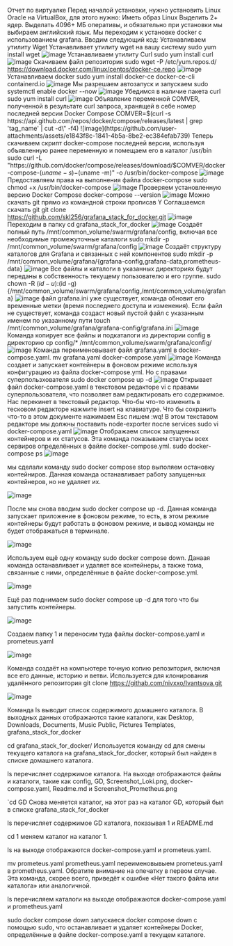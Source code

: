 Отчет по виртуалке Перед началой установки, нужно установить Linux Oracle на VirtualBox, для этого нужно: Иметь образ Linux Выделить 2+ ядер. Выделать 4096+ МБ оперативы, и обязательно при установки мы выбираем английский язык. Мы переходим к установке docker с использованием grafana. Вводим следующий код: Устанавливаем утилиту Wget
Устанавливает утилиту wget на вашу систему
sudo yum install wget
![image](https://github.com/user-attachments/assets/0d95760f-dc71-4376-ac44-59fc1fa623db)
Устанавливаем утилиту Curl
sudo yum install curl
![image](https://github.com/user-attachments/assets/570c9c44-f680-49be-833e-1a5a100480ba)
Скачиваем файл репозитория
sudo wget -P /etc/yum.repos.d/ https://download.docker.com/linux/centos/docker-ce.repo
![image](https://github.com/user-attachments/assets/014c6ddf-ecd1-464e-bba4-94a055f8504d)
Устанавливаем docker
sudo yum install docker-ce docker-ce-cli containerd.io
![image](https://github.com/user-attachments/assets/49937b0a-b352-4de9-897e-7b618f0adc34)
Мы разрешаем автозапуск и запускаем 
sudo systemctl enable docker --now
![image](https://github.com/user-attachments/assets/8f780f04-5f4b-47e2-98ba-d53c14aa2f9f)
Убедимся в наличие пакета curl
sudo yum install curl
![image](https://github.com/user-attachments/assets/51cf47fe-eefa-44e5-b4af-269b7aa9564e)
Объявление переменной COMVER, полученной в результате curl запроса, хранящей в себе номер последней версии Docker Compose
COMVER=$(curl -s https://api.github.com/repos/docker/compose/releases/latest | grep 'tag_name' | cut -d\" -f4)
![image](https://github.com/user-attachments/assets/e1843f8c-1841-4b5a-8be2-ec384efab739)
Теперь скачиваем скрипт docker-compose последней версии, используя объявленную ранее переменную и помещаем его в каталог /usr/bin
sudo curl -L "https://github.com/docker/compose/releases/download/$COMVER/docker-compose-$(uname -s)-$(uname -m)" -o /usr/bin/docker-compose
![image](https://github.com/user-attachments/assets/2c710c00-f3fe-4a7d-91fa-0cc676e43845)
Предоставляем права на выполнения файла docker-compose 
sudo chmod +x /usr/bin/docker-compose
![image](https://github.com/user-attachments/assets/07ea206b-3442-442a-8662-eda5ecca3439)
Проверяем установленную версию Docker Compose
docker-compose --version
![image](https://github.com/user-attachments/assets/9355b997-569f-42a0-9dac-9512e9ba571f)
Можно скачать git прямо из командной строки прописав Y
Соглашаемся скачать git
git clone https://github.com/skl256/grafana_stack_for_docker.git
![image](https://github.com/user-attachments/assets/321b68df-110c-4470-a1e5-6931fd5f1a35)
Переходим в папку 
cd grafana_stack_for_docker
![image](https://github.com/user-attachments/assets/8bbe0666-9b12-4813-82da-1eabc2a9aeec)
Создаёт полный путь /mnt/common_volume/swarm/grafana/config, включая все необходимые промежуточные каталоги
sudo mkdir -p /mnt/common_volume/swarm/grafana/config
![image](https://github.com/user-attachments/assets/5d44fd53-e349-4042-a88c-36cb65a6afad)
Создаёт структуру каталогов для Grafana и связанных с ней компонентов 
sudo mkdir -p /mnt/common_volume/grafana/{grafana-config,grafana-data,prometheus-data}
![image](https://github.com/user-attachments/assets/52566297-c9d8-4064-a119-694848e08bc1)
Все файлы и каталоги в указанных директориях будут переданы в собственность текущему пользователю и его группе.
sudo chown -R $(id -u):$(id -g) {/mnt/common_volume/swarm/grafana/config,/mnt/common_volume/grafana}
![image](https://github.com/user-attachments/assets/1a49d3eb-947f-426e-ba03-291fe135af6a)
файл grafana.ini уже существует, команда обновит его временные метки (время последнего доступа и изменения). Если файл не существует, команда создаст новый пустой файл с указанным именем по указанному пути
touch /mnt/common_volume/grafana/grafana-config/grafana.ini
![image](https://github.com/user-attachments/assets/0031fe9d-5fd6-4284-95df-369cb4d15ce2)
Команда копирует все файлы и подкаталоги из директории config в директорию
cp config/* /mnt/common_volume/swarm/grafana/config/
![image](https://github.com/user-attachments/assets/24bd623b-fd27-427b-8d5b-dbcdea478e0a)
Команда переименовывает файл grafana.yaml в docker-compose.yaml.
mv grafana.yaml docker-compose.yaml
![image](https://github.com/user-attachments/assets/f07c8674-6d51-4d92-a12b-08fb926484f2)
Команда создает и запускает контейнеры в фоновом режиме используя конфигурацию из файла docker-compose.yml. Но с правами суперпользхователя 
sudo docker compose up -d
![image](https://github.com/user-attachments/assets/79d02951-9550-47dc-b129-a48291a67a16)
Открывает файл docker-compose.yaml в текстовом редакторе vi с правами суперпользователя, что позволяет вам редактировать его содержимое. Нас перекинет в текстовый редактор. Что-бы что-то изменить в тесковом редакторе нажмите insert на клавиатуре. Что бы сохранить что-то в этом документе нажимаем Esc пишем :wq! В этом текставом редакторе мы должны поставить node-exporter после services
sudo vi docker-compose.yaml
![image](https://github.com/user-attachments/assets/507f0509-b771-4865-b309-f4abac235823)
Отображаем список запущенных контейнеров и их статусов. Эта команда показываем статусы всех сервиров определённых в файле docker-compose.yml.
sudo docker-compose ps
![image](https://github.com/user-attachments/assets/04034dc1-03db-4754-be2d-26639ea053e0)

мы сделали команду sudo docker compose stop выполяем остановку контейниров. Данная команда останавливает работу запущенных контейнеров, но не удаляет их.

![image](https://github.com/user-attachments/assets/1e773e4b-42bc-42f3-b36d-d853f552cf2a)

После мы снова вводим sudo docker compose up -d. Данная команда запускает приложение в фоновом режиме, то есть, в этом режиме контейнеры будут работать в фоновом режиме, и вывод команды не будет отображаться в терминале.

![image](https://github.com/user-attachments/assets/b04f74fa-4364-4133-b165-fa85ff822881)

Используем ещё одну команду sudo docker compose down. Данаая команда останавливает и удаляет все контейнеры, а также тома, связанные с ними, определённые в файле docker-compose.yml.

![image](https://github.com/user-attachments/assets/9da406dc-f6ed-4f54-9d5a-bb2bfafedaa6)

Ещё раз поднимаем sudo docker compose up -d для того что бы запустить контейнеры.

![image](https://github.com/user-attachments/assets/8bc7f45a-ba24-49c3-889b-395e1300e93d)

Создаем папку 1 и переносим туда файлы docker-compose.yaml и prometeus.yaml

![image](https://github.com/user-attachments/assets/a11b4b9c-3fb3-4b51-97ae-a51c9789f6f4)

Команда создаёт на компьютере точную копию репозитория, включая все его данные, историю и ветви. Используется для клонирования удалённого репозитория git clone https://githab.com/nivxxo/Ivantsova.git
 
![image](https://github.com/user-attachments/assets/53275c24-e9ff-407a-a521-b91f5faa4d12)

Команда ls выводит список содержимого домашнего каталога. В выходных данных отображаются такие каталоги, как Desktop, Downloads, Documents, Music Public, Pictures Templates, grafana_stack_for_docker

cd grafana_stack_for_docker/ Используется команду cd для смены текущего каталога на grafana_stack_for_docker, который был найден в списке домашнего каталога.

ls перечисляет содержимое каталога. На выходе отображаются файлы и каталоги, такие как config, GD, Screenshot_Loki.png, docker-compose.yaml, Readme.md и Screenshot_Prometheus.png

`cd GD Снова меняется каталог, на этот раз на каталог GD, который был в списке grafana_stack_for_docker

ls перечисляет содержимое GD каталога, показывая 1 и README.md

cd 1 меняем каталог на каталог 1.

ls на выходе отображаются docker-compose.yaml и prometeus.yaml.

mv prometeus.yaml prometheus.yaml переименовывыем prometeus.yaml в prometheus.yaml. Обратите внимание на опечатку в первом случае. Эта команда, скорее всего, приведёт к ошибке «Нет такого файла или каталога» или аналогичной.

ls перечисляем каталоги на выходе отображаются docker-compose.yaml и prometheus.yaml

sudo docker compose down запускаеся docker compose down с помощью sudo, что останавливает и удаляет контейнеры Docker, определённые в файле docker-compose.yaml в текущем каталоге.

